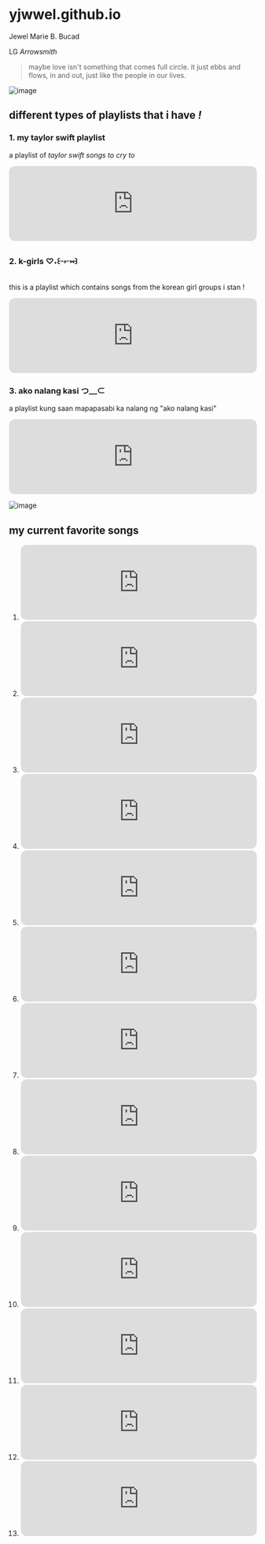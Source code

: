 # yjwwel.github.io

Jewel Marie B. Bucad

LG *Arrowsmith*

>maybe love isn't something that comes full circle. it just ebbs and flows, in and out, just like the people in our lives.

![image](https://user-images.githubusercontent.com/122426706/212588554-c21ae485-de00-4c97-87e3-93b133fd8449.png)

## different types of playlists that i have *!*

### 1. my taylor swift playlist
a playlist of *taylor swift songs to cry to*
<iframe style="border-radius:12px" src="https://open.spotify.com/embed/playlist/7uzoxv6iBVdIuG2b9FWQJY?utm_source=generator" width="100%" height="152" frameBorder="0" allowfullscreen="" allow="autoplay; clipboard-write; encrypted-media; fullscreen; picture-in-picture" loading="lazy"></iframe>


### 2. k-girls ♡˖꒰ᵕ༚ᵕ⑅꒱
this is a playlist which contains songs from the korean girl groups i stan !
<iframe style="border-radius:12px" src="https://open.spotify.com/embed/playlist/2q8l9zqn3hKYCH5YY7CWDh?utm_source=generator" width="100%" height="152" frameBorder="0" allowfullscreen="" allow="autoplay; clipboard-write; encrypted-media; fullscreen; picture-in-picture" loading="lazy"></iframe>


### 3. ako nalang kasi つ﹏⊂
a playlist kung saan mapapasabi ka nalang ng "ako nalang kasi" 
<iframe style="border-radius:12px" src="https://open.spotify.com/embed/playlist/17cwpaHocQ9UaYZG5g7fa3?utm_source=generator" width="100%" height="152" frameBorder="0" allowfullscreen="" allow="autoplay; clipboard-write; encrypted-media; fullscreen; picture-in-picture" loading="lazy"></iframe>

![image](https://user-images.githubusercontent.com/122426706/212587560-f85496fd-4ba0-4223-853d-5e544a12f2bd.png)
## my current favorite songs 
1. <iframe style="border-radius:12px" src="https://open.spotify.com/embed/track/5jQI2r1RdgtuT8S3iG8zFC?utm_source=generator" width="100%" height="152" frameBorder="0" allowfullscreen="" allow="autoplay; clipboard-write; encrypted-media; fullscreen; picture-in-picture" loading="lazy"></iframe>
2. <iframe style="border-radius:12px" src="https://open.spotify.com/embed/track/0VE4kBnHJUgtMf0dy6DRmW?utm_source=generator" width="100%" height="152" frameBorder="0" allowfullscreen="" allow="autoplay; clipboard-write; encrypted-media; fullscreen; picture-in-picture" loading="lazy"></iframe>
3. <iframe style="border-radius:12px" src="https://open.spotify.com/embed/track/41P6Tnd8KIHqON0QIydx6a?utm_source=generator" width="100%" height="152" frameBorder="0" allowfullscreen="" allow="autoplay; clipboard-write; encrypted-media; fullscreen; picture-in-picture" loading="lazy"></iframe>
4. <iframe style="border-radius:12px" src="https://open.spotify.com/embed/track/18828cEHUmNlNf6FdcAnLI?utm_source=generator" width="100%" height="152" frameBorder="0" allowfullscreen="" allow="autoplay; clipboard-write; encrypted-media; fullscreen; picture-in-picture" loading="lazy"></iframe>
5. <iframe style="border-radius:12px" src="https://open.spotify.com/embed/track/32XaqPVTVkkuOiOPQZ3SpA?utm_source=generator" width="100%" height="152" frameBorder="0" allowfullscreen="" allow="autoplay; clipboard-write; encrypted-media; fullscreen; picture-in-picture" loading="lazy"></iframe>
6. <iframe style="border-radius:12px" src="https://open.spotify.com/embed/track/1fDFHXcykq4iw8Gg7s5hG9?utm_source=generator" width="100%" height="152" frameBorder="0" allowfullscreen="" allow="autoplay; clipboard-write; encrypted-media; fullscreen; picture-in-picture" loading="lazy"></iframe>
7. <iframe style="border-radius:12px" src="https://open.spotify.com/embed/track/6MpCaSIOfqBqbMED4kXgNY?utm_source=generator" width="100%" height="152" frameBorder="0" allowfullscreen="" allow="autoplay; clipboard-write; encrypted-media; fullscreen; picture-in-picture" loading="lazy"></iframe>
8. <iframe style="border-radius:12px" src="https://open.spotify.com/embed/track/3jfZ9M23l0L7RxzYMTgBTv?utm_source=generator" width="100%" height="152" frameBorder="0" allowfullscreen="" allow="autoplay; clipboard-write; encrypted-media; fullscreen; picture-in-picture" loading="lazy"></iframe>
9. <iframe style="border-radius:12px" src="https://open.spotify.com/embed/track/5K9tfeoiztw94dyWzF39jq?utm_source=generator" width="100%" height="152" frameBorder="0" allowfullscreen="" allow="autoplay; clipboard-write; encrypted-media; fullscreen; picture-in-picture" loading="lazy"></iframe>
10. <iframe style="border-radius:12px" src="https://open.spotify.com/embed/track/1tC2PLqLeJXt0VlgOYpc6m?utm_source=generator" width="100%" height="152" frameBorder="0" allowfullscreen="" allow="autoplay; clipboard-write; encrypted-media; fullscreen; picture-in-picture" loading="lazy"></iframe>
11. <iframe style="border-radius:12px" src="https://open.spotify.com/embed/track/69GQG5cXGUFq4dqCbExWui?utm_source=generator" width="100%" height="152" frameBorder="0" allowfullscreen="" allow="autoplay; clipboard-write; encrypted-media; fullscreen; picture-in-picture" loading="lazy"></iframe>
12. <iframe style="border-radius:12px" src="https://open.spotify.com/embed/track/5FVd6KXrgO9B3JPmC8OPst?utm_source=generator" width="100%" height="152" frameBorder="0" allowfullscreen="" allow="autoplay; clipboard-write; encrypted-media; fullscreen; picture-in-picture" loading="lazy"></iframe>
13. <iframe style="border-radius:12px" src="https://open.spotify.com/embed/track/3hUxzQpSfdDqwM3ZTFQY0K?utm_source=generator" width="100%" height="152" frameBorder="0" allowfullscreen="" allow="autoplay; clipboard-write; encrypted-media; fullscreen; picture-in-picture" loading="lazy"></iframe>
